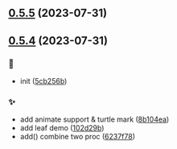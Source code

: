 ## [0.5.5](https://github.com/kongnet/turtle/compare/v0.5.4...v0.5.5) (2023-07-31)




## [0.5.4](https://github.com/kongnet/turtle/compare/5cb256bfb0b2f3998cbac5b00887f05a5b967e7d...v0.5.4) (2023-07-31)


### :art:

* init ([5cb256b](https://github.com/kongnet/turtle/commit/5cb256bfb0b2f3998cbac5b00887f05a5b967e7d))

### :sparkles:

* add animate support & turtle mark ([8b104ea](https://github.com/kongnet/turtle/commit/8b104eaedae31fcf8cd29bff90e97c846286571c))
* add leaf demo ([102d29b](https://github.com/kongnet/turtle/commit/102d29b17e230d7dfadf01fa14aaa99f62367f94))
* add() combine two proc ([6237f78](https://github.com/kongnet/turtle/commit/6237f787f84f7c085541f7614d9abff2c73efddb))



